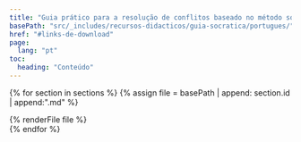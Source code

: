 ```yaml
---
title: "Guia prático para a resolução de conflitos baseado no método socrático"
basePath: "src/_includes/recursos-didacticos/guia-socratica/portugues/"
href: "#links-de-download"
page:
  lang: "pt"
toc:
  heading: "Conteúdo"
---
```



{% for section in sections %}
{% assign file = basePath | append: section.id | append:".md" %}
<section id="{{ section.id }}">
  {% renderFile file %}
</section>
{% endfor %}
